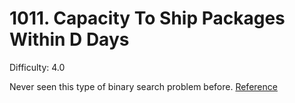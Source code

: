 # 1011. Capacity To Ship Packages Within D Days

Difficulty: 4.0

Never seen this type of binary search problem before.
[Reference](https://leetcode.com/problems/capacity-to-ship-packages-within-d-days/discuss/256729/JavaC%2B%2BPython-Binary-Search)